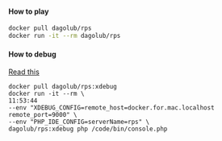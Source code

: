 #### How to play
```bash
docker pull dagolub/rps
docker run -it --rm dagolub/rps
```

#### How to debug
[Read this](https://500.keboola.com/xdebug-for-a-cli-app-in-docker-and-phpstorm-66a939c2c603)
```
docker pull dagolub/rps:xdebug
docker run -it --rm \                                                                                                                                                                                                                                11:53:44
--env "XDEBUG_CONFIG=remote_host=docker.for.mac.localhost remote_port=9000" \
--env "PHP_IDE_CONFIG=serverName=rps" \
dagolub/rps:xdebug php /code/bin/console.php
```